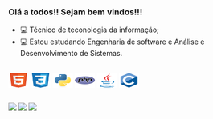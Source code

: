 ### Olá a todos!! Sejam bem vindos!!!


- 💻 Técnico de teconologia da informação;
- 💻 Estou estudando Engenharia de software e Análise e Desenvolvimento de Sistemas.

<div style="display: inline_block"><br>
  <img align="center" alt="Rafa-HTML" height="30" width="40" src="https://raw.githubusercontent.com/devicons/devicon/master/icons/html5/html5-original.svg">
  <img align="center" alt="Rafa-CSS" height="30" width="40" src="https://raw.githubusercontent.com/devicons/devicon/master/icons/css3/css3-original.svg">
  <img align="center" alt="Rafa-Python" height="30" width="40" src="https://raw.githubusercontent.com/devicons/devicon/master/icons/python/python-original.svg">
  <img align="center" alt="Rafa-PHP" height="30" width="40" src="https://raw.githubusercontent.com/devicons/devicon/master/icons/php/php-original.svg">
  <img align="center" alt="Rafa-java" height="30" width="40" src="https://raw.githubusercontent.com/devicons/devicon/master/icons/java/java-original.svg">
  <img align="center" alt="Rafa-java" height="30" width="40" src="https://raw.githubusercontent.com/devicons/devicon/master/icons/c/c-original.svg">
  
  ##
 
<div> 
  <a href="https://instagram.com/zurc_nosbor" target="_blank"><img src="https://img.shields.io/badge/-Instagram-%23E4405F?style=for-the-badge&logo=instagram&logoColor=white" target="_blank"></a>
  <a href = "mailto:robsoncruz7@yahoo.com"><img src="https://img.shields.io/badge/-yahoo-%23333?style=for-the-badge&logo=yahoo&logoColor=white" target="_blank"></a>
  <a href="https://www.linkedin.com/in/ZurcNosbor" target="_blank"><img src="https://img.shields.io/badge/-LinkedIn-%230077B5?style=for-the-badge&logo=linkedin&logoColor=white" target="_blank"></a> 
  
</div>
